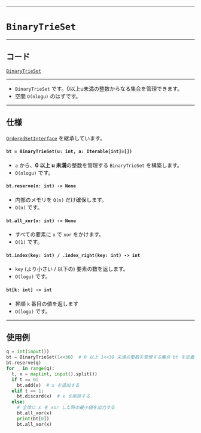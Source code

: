 _____

# `BinaryTrieSet`

____

## コード

[`BinaryTrieSet`](https://github.com/titan-23/Library_py/blob/main/DataStructures/BinaryTrie/BinaryTrieSet.py)
<!-- code=https://github.com/titan-23/Library_py/blob/main/DataStructures\BinaryTrie\BinaryTrieSet.py -->

____

- `BinaryTrieSet` です。0以上u未満の整数からなる集合を管理できます。
- 空間 `O(nlogu)` のはずです。

____

## 仕様

[`OrderedSetInterface`](../../MyClass/OrderedSetInterface.md) を継承しています。

#### `bt = BinaryTrieSet(u: int, a: Iterable[int]=[])`
- `a` から、**0 以上 u 未満**の整数を管理する `BinaryTrieSet` を構築します。
- `O(nlogu)` です。

#### `bt.reserve(n: int) -> None`
- 内部のメモリを `O(n)` だけ確保します。
- `O(n)` です。

#### `bt.all_xor(x: int) -> None`
- すべての要素に `x` で `xor` をかけます。
- `O(1)` です。

#### `bt.index(key: int) / .index_right(key: int) -> int`
- `key` (より小さい / 以下の) 要素の数を返します。
- `O(logu)` です。

#### `bt[k: int] -> int`
- 昇順 `k` 番目の値を返します
- `O(logu)` です。

____

## 使用例

```python
q = int(input())
bt = BinaryTrieSet(1<<30)  # 0 以上 1<<30 未満の整数を管理する集合 bt を定義
bt.reserve(q)
for _ in range(q):
  t, x = map(int, input().split())
  if t == 0:
    bt.add(x)  # x を追加する
  elif t == 1:
    bt.discard(x)  # x を削除する
  else:
    # 全体に x を xor した時の最小値を出力する 
    bt.all_xor(x)
    print(bt[0])
    bt.all_xor(x)
```
